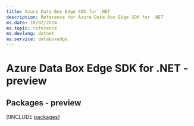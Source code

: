 ```yaml
---
title: Azure Data Box Edge SDK for .NET
description: Reference for Azure Data Box Edge SDK for .NET
ms.date: 10/02/2024
ms.topic: reference
ms.devlang: dotnet
ms.service: databoxedge
---
```

# Azure Data Box Edge SDK for .NET - preview
## Packages - preview
[!INCLUDE [packages](data-box-edge-index.md)]